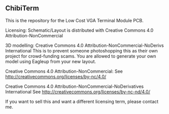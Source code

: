 ChibiTerm
---------
This is the repository for the Low Cost VGA Terminal Module PCB.

Licensing:
Schematic/Layout is distributed with Creative Commons 4.0 Attribution-NonCommercial

3D modelling: Creative Commons 4.0 Attribution-NonCommercial-NoDerivs International
This is to prevent someone photoshopping this as their own project for crowd-funding scams. You are allowed to generate your own model using Eagleup from your new layout.

Creative Commons 4.0 Attribution-NonCommercial:
See http://creativecommons.org/licenses/by-nc/4.0/

Creative Commons 4.0 Attribution-NonCommercial-NoDerivatives International
See http://creativecommons.org/licenses/by-nc-nd/4.0/

If you want to sell this and want a different licensing term, please contact me.

